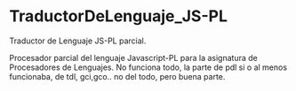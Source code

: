 # TraductorDeLenguaje_JS-PL
Traductor de Lenguaje JS-PL parcial.

Procesador parcial del lenguaje Javascript-PL para la asignatura de Procesadores de Lenguajes.
No funciona todo, la parte de pdl si o al menos funcionaba, de tdl, gci,gco.. no del todo, pero buena parte.
